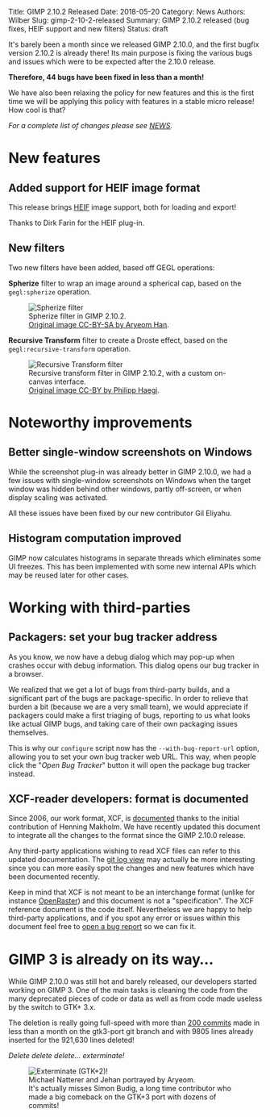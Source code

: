 Title: GIMP 2.10.2 Released
Date: 2018-05-20
Category: News
Authors: Wilber
Slug: gimp-2-10-2-released
Summary: GIMP 2.10.2 released (bug fixes, HEIF support and new filters)
Status: draft

It's barely been a month since we released GIMP 2.10.0, and the
first bugfix version 2.10.2 is already there!
Its main purpose is fixing the various bugs and issues
which were to be expected after the 2.10.0 release.

**Therefore, 44 bugs have been fixed in less than a month!**

We have also been relaxing the policy for new
features and this is the first time we will be applying this policy
with features in a stable micro release! How cool is that?

*For a complete list of changes please see [NEWS](https://git.gnome.org/browse/gimp/tree/NEWS).*


# New features

## Added support for HEIF image format

This release brings [HEIF][] image support, both for loading and export!

Thanks to Dirk Farin for the HEIF plug-in.

[HEIF]: https://en.wikipedia.org/wiki/High_Efficiency_Image_File_Format "High Efficiency Image File Format"


## New filters

Two new filters have been added, based off GEGL operations:

**Spherize** filter to wrap an image around a spherical cap, based on the
  `gegl:spherize` operation.

<figure>
<img src="{attach}gimp-2-10-2-spherize.png" alt="Spherize filter">
<figcaption>
Spherize filter in GIMP 2.10.2.
<br/>
<a href="http://film.zemarmot.net/">Original image CC-BY-SA by Aryeom Han</a>.
</figcaption>
</figure>

**Recursive Transform** filter to create a Droste effect, based on the
  `gegl:recursive-transform` operation.

<figure>
<img src="{attach}gimp-2-10-2-recursive-transform.png" alt="Recursive Transform filter">
<figcaption>
Recursive transform filter in GIMP 2.10.2, with a custom on-canvas interface.
<br/>
<a href="https://www.flickr.com/photos/philipphaegi/39057406754">Original image
CC-BY by Philipp Haegi</a>.
</figcaption>
</figure>


# Noteworthy improvements
## Better single-window screenshots on Windows

While the screenshot plug-in was already better in GIMP 2.10.0, we
had a few issues with single-window screenshots on Windows 
when the target window was hidden behind other windows, 
partly off-screen, or when display scaling was activated.

All these issues have been fixed by our new contributor Gil Eliyahu.


## Histogram computation improved

GIMP now calculates histograms in separate threads which eliminates some
UI freezes. This has been implemented with some new internal APIs which
may be reused later for other cases.


# Working with third-parties
## Packagers: set your bug tracker address

As you know, we now have a debug dialog which may pop-up when crashes
occur with debug information. This dialog opens our bug tracker in a
browser.

We realized that we get a lot of bugs from third-party builds, and a
significant part of the bugs are package-specific. In order to relieve
that burden a bit (because we are a very small team), we would
appreciate if packagers could make a first triaging of bugs, reporting
to us what looks like actual GIMP bugs, and taking care of their own
packaging issues themselves.

This is why our `configure` script now has the `--with-bug-report-url`
option, allowing you to set your own bug tracker web URL. This way, when
people click the "*Open Bug Tracker*" button it will open the
package bug tracker instead.


## XCF-reader developers: format is documented

Since 2006, our work format, XCF, is
[documented](https://git.gnome.org/browse/gimp/tree/devel-docs/xcf.txt)
thanks to the initial contribution of Henning Makholm. We have recently
updated this document to integrate all the changes to the format since
the GIMP 2.10.0 release.

Any third-party applications wishing to read XCF files can refer to 
this updated documentation. 
The [git log view](https://git.gnome.org/browse/gimp/log/devel-docs/xcf.txt) 
may actually be more interesting since you can more easily spot the changes
and new features which have been documented recently.

Keep in mind that XCF is not meant to be an interchange format
(unlike for instance [OpenRaster](https://www.openraster.org/)) and
this document is not a "specification". 
The XCF reference document is the code itself. 
Nevertheless we are happy to help third-party applications, 
and if you spot any error or issues within this document feel free to 
[open a bug report](https://bugzilla.gnome.org/enter_bug.cgi?product=GIMP) 
so we can fix it.


# GIMP 3 is already on its way…

While GIMP 2.10.0 was still hot and barely released, our developers started
working on GIMP 3. 
One of the main tasks is cleaning the code from the many deprecated pieces 
of code or data as well as from code made useless by the switch to GTK+ 3.x.

The deletion is really going full-speed with more than 
[200 commits](https://git.gnome.org/browse/gimp/log/?h=gtk3-port) made in
less than a month on the gtk3-port git branch and with 9805 lines already
inserted for the 921,630 lines deleted!

*Delete delete delete… exterminate!*

<figure>
<img src="{attach}gimp-2-10-2-exterminate-bugs.png" alt="Exterminate (GTK+2)!">
<figcaption>
Michael Natterer and Jehan portrayed by Aryeom.
<br/>
It's actually misses Simon Budig, a long time contributor who made a big
comeback on the GTK+3 port with dozens of commits!
</figcaption>
</figure>

